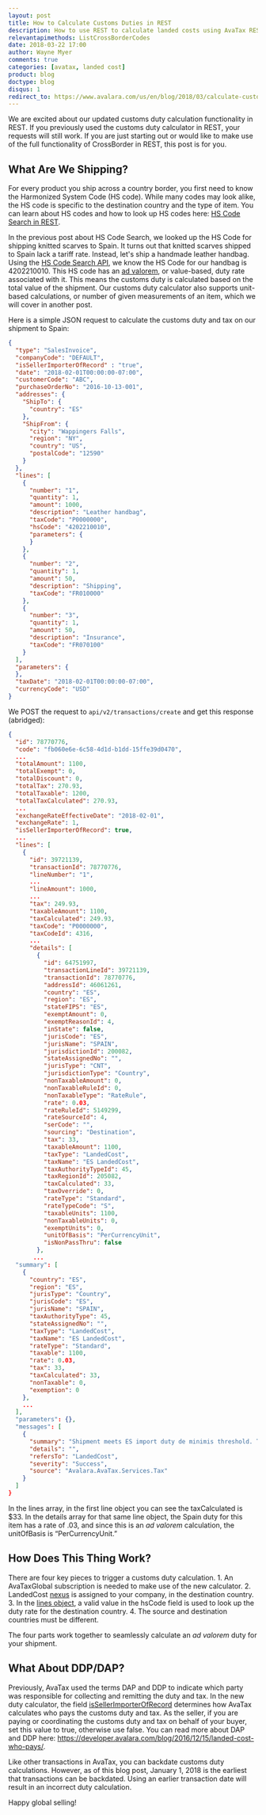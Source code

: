 ```yaml
---
layout: post
title: How to Calculate Customs Duties in REST
description: How to use REST to calculate landed costs using AvaTax REST API.
relevantapimethods: ListCrossBorderCodes
date: 2018-03-22 17:00
author: Wayne Myer
comments: true
categories: [avatax, landed cost]
product: blog
doctype: blog
disqus: 1
redirect_to: https://www.avalara.com/us/en/blog/2018/03/calculate-customs-duties-in-rest.html
---
```


We are excited about our updated customs duty calculation functionality in REST. If you previously used the customs duty calculator in REST, your requests will still work. If you are just starting out or would like to make use of the full functionality of CrossBorder in REST, this post is for you.
<h2>What Are We Shipping?</h2>
For every product you ship across a country border, you first need to know the Harmonized System Code (HS code). While many codes may look alike, the HS code is specific to the destination country and the type of item. You can learn about HS codes and how to look up HS codes here: <a href="/blog/2018/03/13/hs-code-search-in-rest/" target="_blank">HS Code Search in REST</a>. 

In the previous post about HS Code Search, we looked up the HS Code for shipping knitted scarves to Spain. It turns out that knitted scarves shipped to Spain lack a tariff rate. Instead, let's ship a handmade leather handbag. Using the <a href="/api-reference/avatax/rest/v2/methods/Definitions/ListCrossBorderCodes/" target="_blank">HS Code Search API</a>, we know the HS Code for our handbag is 4202210010. This HS code has an <a href="https://en.wikipedia.org/wiki/Ad_valorem_tax" target="_blank" class="italic">ad valorem</a>, or value-based, duty rate associated with it. This means the customs duty is calculated based on the total value of the shipment. Our customs duty calculator also supports unit-based calculations, or number of given measurements of an item, which we will cover in another post.

Here is a simple JSON request to calculate the customs duty and tax on our shipment to Spain:
```json
{
  "type": "SalesInvoice",
  "companyCode": "DEFAULT",
  "isSellerImporterOfRecord" : "true",
  "date": "2018-02-01T00:00:00-07:00",
  "customerCode": "ABC",
  "purchaseOrderNo": "2016-10-13-001",
  "addresses": {
    "ShipTo": {
      "country": "ES"
    },
    "ShipFrom": {
      "city": "Wappingers Falls",
      "region": "NY",
      "country": "US",
      "postalCode": "12590"
    }
  },
  "lines": [
    {
      "number": "1",
      "quantity": 1,
      "amount": 1000,
      "description": "Leather handbag",
      "taxCode": "P0000000",
      "hsCode": "4202210010",
      "parameters": {
      }
    },
    {
      "number": "2",
      "quantity": 1,
      "amount": 50,
      "description": "Shipping",
      "taxCode": "FR010000"
    },
    {
      "number": "3",
      "quantity": 1,
      "amount": 50,
      "description": "Insurance",
      "taxCode": "FR070100"
    }
  ],
  "parameters": {   
  },
  "taxDate": "2018-02-01T00:00:00-07:00",
  "currencyCode": "USD"
}
```


We POST the request to `api/v2/transactions/create` and get this response (abridged):
```json
{
  "id": 78770776,
  "code": "fb060e6e-6c58-4d1d-b1dd-15ffe39d0470",
  ...
  "totalAmount": 1100,
  "totalExempt": 0,
  "totalDiscount": 0,
  "totalTax": 270.93,
  "totalTaxable": 1200,
  "totalTaxCalculated": 270.93,
  ...
  "exchangeRateEffectiveDate": "2018-02-01",
  "exchangeRate": 1,
  "isSellerImporterOfRecord": true,
  ...
  "lines": [
    {
      "id": 39721139,
      "transactionId": 78770776,
      "lineNumber": "1",
      ...
      "lineAmount": 1000,
      ...
      "tax": 249.93,
      "taxableAmount": 1100,
      "taxCalculated": 249.93,
      "taxCode": "P0000000",
      "taxCodeId": 4316,
      ...
      "details": [
        {
          "id": 64751997,
          "transactionLineId": 39721139,
          "transactionId": 78770776,
          "addressId": 46061261,
          "country": "ES",
          "region": "ES",
          "stateFIPS": "ES",
          "exemptAmount": 0,
          "exemptReasonId": 4,
          "inState": false,
          "jurisCode": "ES",
          "jurisName": "SPAIN",
          "jurisdictionId": 200082,
          "stateAssignedNo": "",
          "jurisType": "CNT",
          "jurisdictionType": "Country",
          "nonTaxableAmount": 0,
          "nonTaxableRuleId": 0,
          "nonTaxableType": "RateRule",
          "rate": 0.03,
          "rateRuleId": 5149299,
          "rateSourceId": 4,
          "serCode": "",
          "sourcing": "Destination",
          "tax": 33,
          "taxableAmount": 1100,
          "taxType": "LandedCost",
          "taxName": "ES LandedCost",
          "taxAuthorityTypeId": 45,
          "taxRegionId": 205082,
          "taxCalculated": 33,
          "taxOverride": 0,
          "rateType": "Standard",
          "rateTypeCode": "S",
          "taxableUnits": 1100,
          "nonTaxableUnits": 0,
          "exemptUnits": 0,
          "unitOfBasis": "PerCurrencyUnit",
          "isNonPassThru": false
        },
       ...
  "summary": [
    {
      "country": "ES",
      "region": "ES",
      "jurisType": "Country",
      "jurisCode": "ES",
      "jurisName": "SPAIN",
      "taxAuthorityType": 45,
      "stateAssignedNo": "",
      "taxType": "LandedCost",
      "taxName": "ES LandedCost",
      "rateType": "Standard",
      "taxable": 1100,
      "rate": 0.03,
      "tax": 33,
      "taxCalculated": 33,
      "nonTaxable": 0,
      "exemption": 0
    },
    ...
  ],
  "parameters": {},
  "messages": [
    {
      "summary": "Shipment meets ES import duty de minimis threshold. Therefore, import duty applies.",
      "details": "",
      "refersTo": "LandedCost",
      "severity": "Success",
      "source": "Avalara.AvaTax.Services.Tax"
    }
  ]
}
```


In the lines array, in the first line object you can see the taxCalculated is $33. In the details array for that same line object, the Spain duty for this item has a rate of .03, and since this is an *ad valorem* calculation, the unitOfBasis is “PerCurrencyUnit.” 

<h2>How Does This Thing Work?</h2>
There are four key pieces to trigger a customs duty calculation. 
1. An AvaTaxGlobal subscription is needed to make use of the new calculator. 
2. LandedCost <a href="/api-reference/avatax/rest/v2/models/NexusModel/" target="_blank">nexus</a> is assigned to your company, in the destination country.
3. In the <a href="/api-reference/avatax/rest/v2/models/LineItemModel/" target="_blank">lines object</a>, a valid value in the hsCode field is used to look up the duty rate for the destination country. 
4. The source and destination countries must be different. 

The four parts work together to seamlessly calculate an *ad valorem* duty for your shipment.

<h2>What About DDP/DAP?</h2>
Previously, AvaTax used the terms DAP and DDP to indicate which party was responsible for collecting and remitting the duty and tax. In the new duty calculator, the field <a href="/api-reference/avatax/rest/v2/models/CreateTransactionModel/" target="_blank">isSellerImporterOfRecord</a> determines how AvaTax calculates who pays the customs duty and tax. As the seller, if you are paying or coordinating the customs duty and tax on behalf of your buyer, set this value to true, otherwise use false. You can read more about DAP and DDP here: <a href="/blog/2016/12/15/landed-cost-who-pays/" target="_blank">https://developer.avalara.com/blog/2016/12/15/landed-cost-who-pays/</a>. 

Like other transactions in AvaTax, you can backdate customs duty calculations. However, as of this blog post, January 1, 2018 is the earliest that transactions can be backdated. Using an earlier transaction date will result in an incorrect duty calculation.

Happy global selling!
